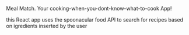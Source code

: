 Meal Match. Your cooking-when-you-dont-know-what-to-cook App!

this React app uses the spoonacular food API to search for recipes based on igredients inserted by the user